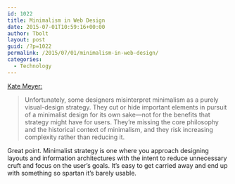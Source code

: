 ```yaml
---
id: 1022
title: Minimalism in Web Design
date: 2015-07-01T10:59:16+00:00
author: Tbolt
layout: post
guid: /?p=1022
permalink: /2015/07/01/minimalism-in-web-design/
categories:
  - Technology
---
```

[Kate Meyer:](http://www.nngroup.com/articles/roots-minimalism-web-design/)

> Unfortunately, some designers misinterpret minimalism as a purely visual-design strategy. They cut or hide important elements in pursuit of a minimalist design for its own sake—not for the benefits that strategy might have for users. They’re missing the core philosophy and the historical context of minimalism, and they risk increasing complexity rather than reducing it.

Great point. Minimalist strategy is one where you approach designing layouts and information architectures with the intent to reduce unnecessary cruft and focus on the user&#8217;s goals. It&#8217;s easy to get carried away and end up with something so spartan it&#8217;s barely usable.
